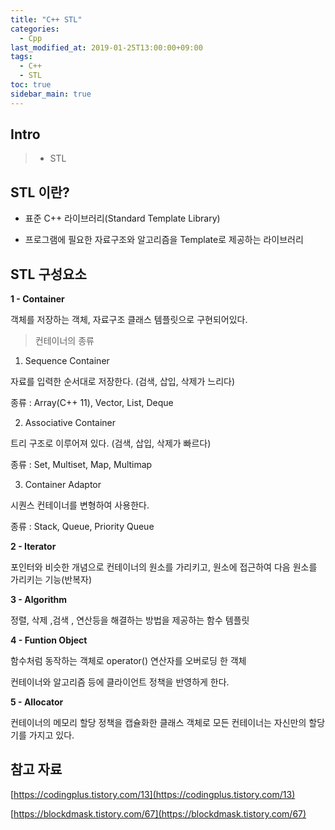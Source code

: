 ```yaml
---
title: "C++ STL"
categories: 
  - Cpp
last_modified_at: 2019-01-25T13:00:00+09:00
tags: 
  - C++
  - STL
toc: true
sidebar_main: true
---
```


## Intro

> - STL

## STL 이란?

* 표준 C++ 라이브러리(Standard Template Library)

* 프로그램에 필요한 자료구조와 알고리즘을 Template로 제공하는 라이브러리

## STL 구성요소

**1 - Container**

객체를 저장하는 객체, 자료구조 클래스 템플릿으로 구현되어있다.

> 컨테이너의 종류

1) Sequence Container 

자료를 입력한 순서대로 저장한다. (검색, 삽입, 삭제가 느리다)

종류 : Array(C++ 11), Vector, List, Deque

2) Associative Container

트리 구조로 이루어져 있다. (검색, 삽입, 삭제가 빠르다)

종류 : Set, Multiset, Map, Multimap

3) Container Adaptor 

시퀀스 컨테이너를 변형하여 사용한다.

종류 : Stack, Queue, Priority Queue



**2 - Iterator**

포인터와 비슷한 개념으로 컨테이너의 원소를 가리키고, 원소에 접근하여 다음 원소를 가리키는 기능(반복자)



**3 - Algorithm**

정렬, 삭제 ,검색 , 연산등을 해결하는 방법을 제공하는 함수 템플릿



**4 - Funtion Object**

함수처럼 동작하는 객체로 operator() 연산자를 오버로딩 한 객체

컨테이너와 알고리즘 등에 클라이언트 정책을 반영하게 한다.



**5 - Allocator**

컨테이너의 메모리 할당 정책을 캡슐화한 클래스 객체로 모든 컨테이너는 자신만의 할당기를 가지고 있다.





## 참고 자료

[https://codingplus.tistory.com/13](https://codingplus.tistory.com/13)

[https://blockdmask.tistory.com/67](https://blockdmask.tistory.com/67)